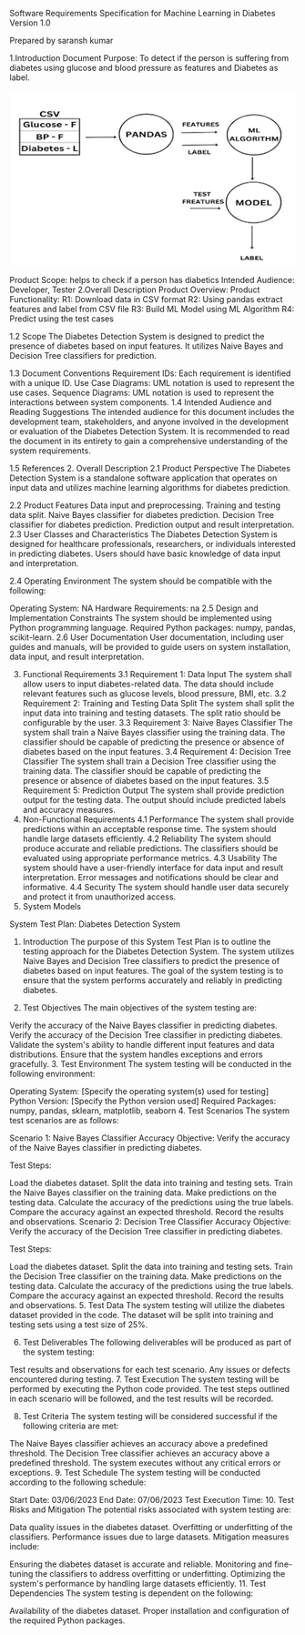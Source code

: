 Software Requirements Specification
for
Machine Learning in Diabetes
Version 1.0
 
 
 
Prepared by
saransh kumar  
 
 
 
 
1.Introduction
Document Purpose: To detect if the person is suffering from diabetes using glucose and blood pressure as features and Diabetes as label.

<img src="unnamed.png">


Product Scope: helps to check if a person has diabetics
Intended Audience: Developer, Tester
2.Overall Description
Product Overview:
Product Functionality:
 	R1: Download data in CSV format
 	R2: Using pandas extract features and label from CSV file
 	R3: Build ML Model using ML Algorithm
 	R4: Predict using the test cases 

1.2 Scope
The Diabetes Detection System is designed to predict the presence of diabetes based on input features. It utilizes Naive Bayes and Decision Tree classifiers for prediction.

1.3 Document Conventions
Requirement IDs: Each requirement is identified with a unique ID.
Use Case Diagrams: UML notation is used to represent the use cases.
Sequence Diagrams: UML notation is used to represent the interactions between system components.
1.4 Intended Audience and Reading Suggestions
The intended audience for this document includes the development team, stakeholders, and anyone involved in the development or evaluation of the Diabetes Detection System. It is recommended to read the document in its entirety to gain a comprehensive understanding of the system requirements.

1.5 References
2. Overall Description
2.1 Product Perspective
The Diabetes Detection System is a standalone software application that operates on input data and utilizes machine learning algorithms for diabetes prediction.

2.2 Product Features
Data input and preprocessing.
Training and testing data split.
Naive Bayes classifier for diabetes prediction.
Decision Tree classifier for diabetes prediction.
Prediction output and result interpretation.
2.3 User Classes and Characteristics
The Diabetes Detection System is designed for healthcare professionals, researchers, or individuals interested in predicting diabetes. Users should have basic knowledge of data input and interpretation.

2.4 Operating Environment
The system should be compatible with the following:

Operating System: NA
Hardware Requirements: na
2.5 Design and Implementation Constraints
The system should be implemented using Python programming language.
Required Python packages: numpy, pandas, scikit-learn.
2.6 User Documentation
User documentation, including user guides and manuals, will be provided to guide users on system installation, data input, and result interpretation.

3. Functional Requirements
3.1 Requirement 1: Data Input
The system shall allow users to input diabetes-related data.
The data should include relevant features such as glucose levels, blood pressure, BMI, etc.
3.2 Requirement 2: Training and Testing Data Split
The system shall split the input data into training and testing datasets.
The split ratio should be configurable by the user.
3.3 Requirement 3: Naive Bayes Classifier
The system shall train a Naive Bayes classifier using the training data.
The classifier should be capable of predicting the presence or absence of diabetes based on the input features.
3.4 Requirement 4: Decision Tree Classifier
The system shall train a Decision Tree classifier using the training data.
The classifier should be capable of predicting the presence or absence of diabetes based on the input features.
3.5 Requirement 5: Prediction Output
The system shall provide prediction output for the testing data.
The output should include predicted labels and accuracy measures.
4. Non-Functional Requirements
4.1 Performance
The system shall provide predictions within an acceptable response time.
The system should handle large datasets efficiently.
4.2 Reliability
The system should produce accurate and reliable predictions.
The classifiers should be evaluated using appropriate performance metrics.
4.3 Usability
The system should have a user-friendly interface for data input and result interpretation.
Error messages and notifications should be clear and informative.
4.4 Security
The system should handle user data securely and protect it from unauthorized access.
5. System Models



System Test Plan: Diabetes Detection System
1. Introduction
The purpose of this System Test Plan is to outline the testing approach for the Diabetes Detection System. The system utilizes Naive Bayes and Decision Tree classifiers to predict the presence of diabetes based on input features. The goal of the system testing is to ensure that the system performs accurately and reliably in predicting diabetes.

2. Test Objectives
The main objectives of the system testing are:

Verify the accuracy of the Naive Bayes classifier in predicting diabetes.
Verify the accuracy of the Decision Tree classifier in predicting diabetes.
Validate the system's ability to handle different input features and data distributions.
Ensure that the system handles exceptions and errors gracefully.
3. Test Environment
The system testing will be conducted in the following environment:

Operating System: [Specify the operating system(s) used for testing]
Python Version: [Specify the Python version used]
Required Packages: numpy, pandas, sklearn, matplotlib, seaborn
4. Test Scenarios
The system test scenarios are as follows:

Scenario 1: Naive Bayes Classifier Accuracy
Objective: Verify the accuracy of the Naive Bayes classifier in predicting diabetes.

Test Steps:

Load the diabetes dataset.
Split the data into training and testing sets.
Train the Naive Bayes classifier on the training data.
Make predictions on the testing data.
Calculate the accuracy of the predictions using the true labels.
Compare the accuracy against an expected threshold.
Record the results and observations.
Scenario 2: Decision Tree Classifier Accuracy
Objective: Verify the accuracy of the Decision Tree classifier in predicting diabetes.

Test Steps:

Load the diabetes dataset.
Split the data into training and testing sets.
Train the Decision Tree classifier on the training data.
Make predictions on the testing data.
Calculate the accuracy of the predictions using the true labels.
Compare the accuracy against an expected threshold.
Record the results and observations.
5. Test Data
The system testing will utilize the diabetes dataset provided in the code. The dataset will be split into training and testing sets using a test size of 25%.

6. Test Deliverables
The following deliverables will be produced as part of the system testing:

Test results and observations for each test scenario.
Any issues or defects encountered during testing.
7. Test Execution
The system testing will be performed by executing the Python code provided. The test steps outlined in each scenario will be followed, and the test results will be recorded.

8. Test Criteria
The system testing will be considered successful if the following criteria are met:

The Naive Bayes classifier achieves an accuracy above a predefined threshold.
The Decision Tree classifier achieves an accuracy above a predefined threshold.
The system executes without any critical errors or exceptions.
9. Test Schedule
The system testing will be conducted according to the following schedule:

Start Date: 03/06/2023
End Date: 07/06/2023
Test Execution Time:
10. Test Risks and Mitigation
The potential risks associated with system testing are:

Data quality issues in the diabetes dataset.
Overfitting or underfitting of the classifiers.
Performance issues due to large datasets.
Mitigation measures include:

Ensuring the diabetes dataset is accurate and reliable.
Monitoring and fine-tuning the classifiers to address overfitting or underfitting.
Optimizing the system's performance by handling large datasets efficiently.
11. Test Dependencies
The system testing is dependent on the following:

Availability of the diabetes dataset.
Proper installation and configuration of the required Python packages.
